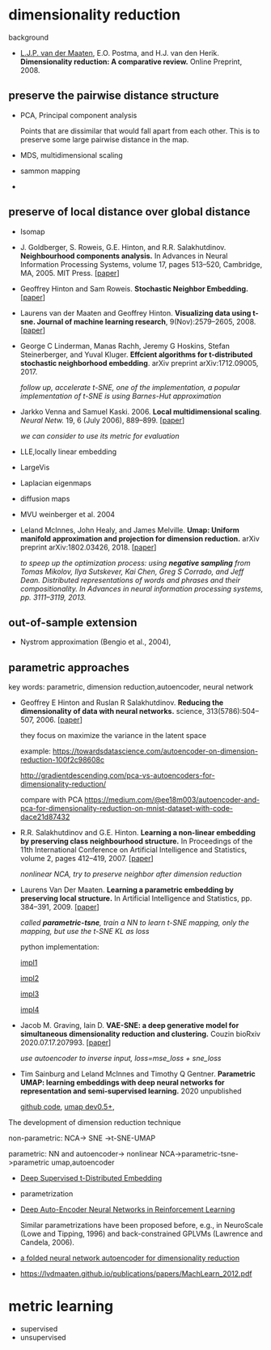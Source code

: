 # dimensionality reduction

background

- [L.J.P. van der Maaten](https://lvdmaaten.github.io/), E.O. Postma, and H.J. van den Herik. **Dimensionality reduction: A comparative review.** Online Preprint, 2008.

## preserve the pairwise distance structure

- PCA,  Principal component analysis

  Points that are dissimilar that would fall apart from each other. This is to preserve some large pairwise distance in the map.

- MDS,  multidimensional scaling

- sammon mapping
- 

## preserve of local distance over global distance

- Isomap

- J. Goldberger, S. Roweis, G.E. Hinton, and R.R. Salakhutdinov. **Neighbourhood components analysis.** In Advances in Neural Information Processing Systems, volume 17, pages 513–520, Cambridge, MA, 2005. MIT Press. [[paper](https://proceedings.neurips.cc/paper/2004/file/42fe880812925e520249e808937738d2-Paper.pdf)] 
- Geoffrey Hinton and Sam Roweis. **Stochastic Neighbor Embedding.** [[paper](https://proceedings.neurips.cc/paper/2002/file/6150ccc6069bea6b5716254057a194ef-Paper.pdf)]

- Laurens van der Maaten and Geoffrey Hinton. **Visualizing data using t-sne. Journal of machine learning research**, 9(Nov):2579–2605, 2008. [[paper](https://lvdmaaten.github.io/publications/papers/JMLR_2008.pdf)]

- George C Linderman, Manas Rachh, Jeremy G Hoskins, Stefan Steinerberger, and Yuval Kluger. **Effcient algorithms for t-distributed stochastic neighborhood embedding**. arXiv preprint arXiv:1712.09005, 2017.

  *follow up, accelerate t-SNE, one of the implementation, a popular implementation of t-SNE is using Barnes-Hut approximation*

- Jarkko Venna and Samuel Kaski. 2006. **Local multidimensional scaling**. <i>Neural Netw.</i> 19, 6 (July 2006), 889–899. [[paper](https://research.cs.aalto.fi/pml/papers/wsom05-nn.pdf)]

  *we can consider to use its metric for evaluation*

- LLE,locally linear embedding

- LargeVis

- Laplacian eigenmaps

- diffusion maps

- MVU weinberger et al. 2004

- Leland McInnes, John Healy, and James Melville. **Umap: Uniform manifold approximation and projection for dimension reduction.** arXiv preprint arXiv:1802.03426, 2018. [[paper](https://arxiv.org/pdf/2009.12981.pdf)]

  *to speep up the optimization process: using **negative sampling** from Tomas Mikolov, Ilya Sutskever, Kai Chen, Greg S Corrado, and Jeff Dean. Distributed representations of words and phrases and their compositionality. In Advances in neural information processing systems, pp. 3111–3119, 2013.*

## out-of-sample extension

- Nystrom approximation (Bengio et al., 2004),

## parametric approaches

key words: parametric, dimension reduction,autoencoder, neural network

- Geoffrey E Hinton and Ruslan R Salakhutdinov. **Reducing the dimensionality of data with neural networks.** science, 313(5786):504–507, 2006. [[paper](http://mcn2017public.pbworks.com/w/file/fetch/137810175/HintonSalakhudtkinov2006.pdf)]

  they focus on maximize the variance in the latent space

  example: https://towardsdatascience.com/autoencoder-on-dimension-reduction-100f2c98608c

  http://gradientdescending.com/pca-vs-autoencoders-for-dimensionality-reduction/

  compare with PCA https://medium.com/@ee18m003/autoencoder-and-pca-for-dimensionality-reduction-on-mnist-dataset-with-code-dace21d87432

- R.R. Salakhutdinov and G.E. Hinton. **Learning a non-linear embedding by preserving class neighbourhood structure.** In Proceedings of the 11th International Conference on Artificial Intelligence and Statistics, volume 2, pages 412–419, 2007. [[paper](http://proceedings.mlr.press/v2/salakhutdinov07a/salakhutdinov07a.pdf)]

  *nonlinear NCA, try to preserve neighbor after dimension reduction*

- Laurens Van Der Maaten. **Learning a parametric embedding by preserving local structure.** In Artificial Intelligence and Statistics, pp. 384–391, 2009. [[paper](https://lvdmaaten.github.io/publications/papers/AISTATS_2009.pdf)]

  *called **parametric-tsne**, train a NN to learn t-SNE mapping, only the mapping, but use the t-SNE KL as loss*

  python implementation:

  [impl1](https://github.com/jsilter/parametric_tsne)

  [impl2](https://github.com/Academich/param_tsne)

  [impl3](https://github.com/johnhw/tsne_demo)

  [impl4](https://github.com/kylemcdonald/Parametric-t-SNE)

  

- Jacob M. Graving, Iain D. **VAE-SNE: a deep generative model for simultaneous dimensionality reduction and clustering.** Couzin bioRxiv 2020.07.17.207993. [[paper](https://www.biorxiv.org/content/10.1101/2020.07.17.207993v1.full)]

  *use autoencoder to inverse input, loss=mse_loss + sne_loss*

- Tim Sainburg and Leland McInnes and Timothy Q Gentner. **Parametric UMAP: learning embeddings with deep neural networks for representation and semi-supervised learning.** 2020 unpublished

  [github code](https://github.com/timsainb/ParametricUMAP_paper), [umap dev0.5+](https://github.com/lmcinnes/umap), 

The development of dimension reduction technique

non-parametric: NCA-> SNE ->t-SNE-UMAP

parametric: NN and autoencoder-> nonlinear NCA->parametric-tsne->parametric umap,autoencoder

- [Deep Supervised t-Distributed Embedding](https://icml.cc/Conferences/2010/papers/149.pdf)

- parametrization

- [Deep Auto-Encoder Neural Networks in Reinforcement Learning](http://ml.informatik.uni-freiburg.de/former/_media/publications/langeijcnn2010.pdf)

  Similar parametrizations have been proposed before, e.g., in NeuroScale (Lowe and Tipping, 1996) and back-constrained GPLVMs (Lawrence and Candela, 2006).

- [a folded neural network autoencoder for dimensionality reduction](https://reader.elsevier.com/reader/sd/pii/S1877050912007272?token=F2E8595924308C8E445972892CD63AA5196B0B97FA6FE909048D1F43C0C49C94E444E5BC63D5B1B73DA65F93FC3161DC)

- https://lvdmaaten.github.io/publications/papers/MachLearn_2012.pdf

# metric learning

- supervised
- unsupervised



